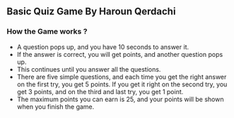 ## Basic Quiz Game By Haroun Qerdachi

### How the Game works ?
- A question pops up, and you have 10 seconds to answer it.
- If the answer is correct, you will get points, and another question pops up.
- This continues until you answer all the questions.
- There are five simple questions, and each time you get the right answer on the first try, you get 5 points. If you get it right on the second try, you get 3 points, and on the third and last try, you get 1 point.
- The maximum points you can earn is 25, and your points will be shown when you finish the game.
  
